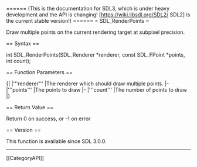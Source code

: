 ====== (This is the documentation for SDL3, which is under heavy development and the API is changing! [https://wiki.libsdl.org/SDL2/ SDL2] is the current stable version!) ======
= SDL_RenderPoints =

Draw multiple points on the current rendering target at subpixel precision.

== Syntax ==

<syntaxhighlight lang='c'>
int SDL_RenderPoints(SDL_Renderer *renderer, const SDL_FPoint *points, int count);
</syntaxhighlight>

== Function Parameters ==

{|
|'''renderer'''
|The renderer which should draw multiple points.
|-
|'''points'''
|The points to draw
|-
|'''count'''
|The number of points to draw
|}

== Return Value ==

Return 0 on success, or -1 on error

== Version ==

This function is available since SDL 3.0.0.

----
[[CategoryAPI]]


